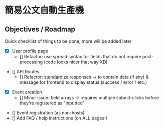 # 簡易公文自動生產機
## Objectives / Roadmap
Quick checklist of things to be done, more will be added later
- [x] User profile page
    - [] Refactor: use spread syntax for fields that do not require post-processing (code looks nicer that way XD)
- [] API Routes
    - [] Refactor: standardize responses -> to contain data (if any) & message for frontend to display status (success / error / etc.)
- [x] Event creation
    - [] Minor issue: field arrays -> requires multiple submit-clicks before they're registered as "inputted"
- [] Event registration (as non-hosts)
- [] Add FAQ / help instructions (on ALL pages!)